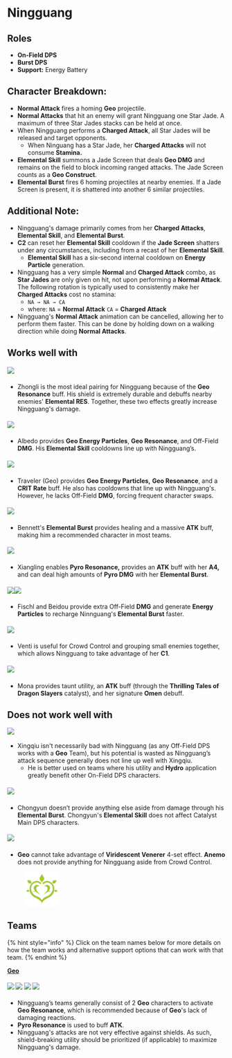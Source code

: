 # Ningguang

## Roles

* **On-Field DPS**
* **Burst DPS**
* **Support:** Energy Battery

## Character Breakdown:

* **Normal Attack** fires a homing **Geo** projectile.
* **Normal Attacks** that hit an enemy will grant Ningguang one Star Jade. A maximum of three Star Jades stacks can be held at once.
* When Ningguang performs a **Charged Attack**, all Star Jades will be released and target opponents.
  * When Ninguang has a Star Jade, her **Charged Attacks** will not consume **Stamina.**
* **Elemental Skill** summons a Jade Screen that deals **Geo DMG** and remains on the field to block incoming ranged attacks. The Jade Screen counts as a **Geo Construct**.
* **Elemental Burst** fires 6 homing projectiles at nearby enemies. If a Jade Screen is present, it is shattered into another 6 similar projectiles.

## Additional Note:

* Ningguang's damage primarily comes from her **Charged Attacks**, **Elemental Skill**, and **Elemental Burst**.
* **C2** can reset her **Elemental Skill** cooldown if the **Jade Screen** shatters under any circumstances, including from a recast of her **Elemental Skill**.
  * **Elemental Skill** has a six-second internal cooldown on **Energy Particle** generation.
* Ningguang has a very simple **Normal** and **Charged Attack** combo, as **Star Jades** are only given on hit, not upon performing a **Normal Attack**. The following rotation is typically used to consistently make her **Charged Attacks** cost no stamina:
  * `NA → NA → CA`
  * where: `NA` = **Normal Attack** `CA` = **Charged Attack**
* Ningguang's **Normal Attack** animation can be cancelled, allowing her to perform them faster. This can be done by holding down on a walking direction while doing **Normal Attacks**.

## Works well with

#### ![](../../.gitbook/assets/ui\_avataricon\_zhongli.png)

* Zhongli is the most ideal pairing for Ningguang because of the **Geo Resonance** buff. His shield is extremely durable and debuffs nearby enemies' **Elemental RES**. Together, these two effects greatly increase Ningguang's damage.

#### ![](../../.gitbook/assets/ui\_avataricon\_albedo.png)

* Albedo provides **Geo Energy Particles**, **Geo Resonance**, and Off-Field **DMG**. His **Elemental Skill** cooldowns line up with Ningguang’s.

#### ![](../../.gitbook/assets/ui\_avataricon\_traveler\_geo.png)

* Traveler (Geo) provides **Geo Energy Particles,** **Geo Resonance**, and a **CRIT Rate** buff. He also has cooldowns that line up with Ningguang's. However, he lacks Off-Field **DMG**, forcing frequent character swaps.

#### ![](../../.gitbook/assets/ui\_avataricon\_bennett.png)

* Bennett's **Elemental Burst** provides healing and a massive **ATK** buff, making him a recommended character in most teams.

#### ![](../../.gitbook/assets/ui\_avataricon\_xiangling.png)

* Xiangling enables **Pyro Resonance,** provides an **ATK** buff with her **A4,** and can deal high amounts of **Pyro DMG** with her **Elemental Burst**.

#### ![](../../.gitbook/assets/ui\_avataricon\_beidou.png)![](../../.gitbook/assets/ui\_avataricon\_fischl.png)

* Fischl and Beidou provide extra Off-Field **DMG** and generate **Energy Particles** to recharge Ninnguang's **Elemental Burst** faster.

#### ![](../../.gitbook/assets/ui\_avataricon\_venti.png)

* Venti is useful for Crowd Control and grouping small enemies together, which allows Ningguang to take advantage of her **C1**.

#### ![](../../.gitbook/assets/ui\_avataricon\_mona.png)

* Mona provides taunt utility, an **ATK** buff (through the **Thrilling Tales of Dragon Slayers** catalyst), and her signature **Omen** debuff.

## Does not work well with



![](../../.gitbook/assets/ui\_avataricon\_xingqiu.png)

* Xingqiu isn't necessarily bad with Ningguang (as any Off-Field DPS works with a **Geo** Team), but his potential is wasted as Ningguang’s attack sequence generally does not line up well with Xingqiu.
  * He is better used on teams where his utility and **Hydro** application greatly benefit other On-Field DPS characters.

#### ![](../../.gitbook/assets/ui\_avataricon\_chongyun.png)

* Chongyun doesn’t provide anything else aside from damage through his **Elemental Burst**. Chongyun's **Elemental Skill** does not affect Catalyst Main DPS characters.

#### ![](../../.gitbook/assets/ui\_icon\_anemo.webp)

* **Geo** cannot take advantage of **Viridescent Venerer** 4-set effect. **Anemo** does not provide anything for Ningguang aside from Crowd Control.

<figure><img src="../../.gitbook/assets/ui_icon_dendro.webp" alt=""><figcaption></figcaption></figure>

## Teams

{% hint style="info" %}
Click on the team names below for more details on how the team works and alternative support options that can work with that team.
{% endhint %}

[**Geo**](../../teams/geo.md)

#### ![](../../.gitbook/assets/ui\_avataricon\_ningguang.png) ![](../../.gitbook/assets/ui\_avataricon\_zhongli.png) ![](../../.gitbook/assets/ui\_avataricon\_xiangling.png) ![](../../.gitbook/assets/ui\_avataricon\_bennett.png)

* Ningguang’s teams generally consist of 2 **Geo** characters to activate **Geo Resonance**, which is recommended because of **Geo**'s lack of damaging reactions.
* **Pyro Resonance** is used to buff **ATK**.
* Ningguang's attacks are not very effective against shields. As such, shield-breaking utility should be prioritized (if applicable) to maximize Ningguang's damage.
